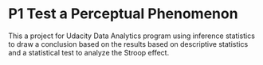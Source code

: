 # P1 Test a Perceptual Phenomenon #
This a project for Udacity Data Analytics program using inference statistics to draw a conclusion based on the results based on descriptive statistics and a statistical test to analyze the Stroop effect.
